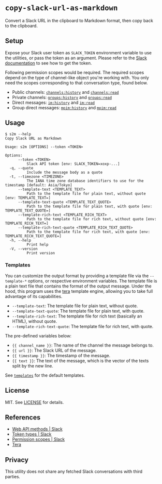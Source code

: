 # `copy-slack-url-as-markdown`

Convert a Slack URL in the clipboard to Markdown format, then copy back to the clipboard.

## Setup

Expose your Slack user token as `SLACK_TOKEN` environment variable to use the utilities, or pass the token as an argument. Please refer to the [Slack documentation](https://api.slack.com/concepts/token-types) to see how to get the token.

Following permission scopes would be required. The required scopes depend on the type of channel-like object you're working with. You only need the scopes corresponding to that conversation type, found below.

- Public channels: [`channels:history`](https://api.slack.com/scopes/channels:history) and  [`channels:read`](https://api.slack.com/scopes/channels:read)
- Private channels: [`groups:history`](https://api.slack.com/scopes/groups:history) and  [`groups:read`](https://api.slack.com/scopes/groups:read)
- Direct messages: [`im:history`](https://api.slack.com/scopes/im:history) and  [`im:read`](https://api.slack.com/scopes/im:read)
- Group direct messages: [`mpim:history`](https://api.slack.com/scopes/mpim:history) and  [`mpim:read`](https://api.slack.com/scopes/mpim:read)

## Usage

```console
$ s2m --help
Copy Slack URL as Markdown

Usage: s2m [OPTIONS] --token <TOKEN>

Options:
      --token <TOKEN>
          Slack API token [env: SLACK_TOKEN=xoxp-...]
  -q, --quote
          Include the message body as a quote
  -t, --timezone <TIMEZONE>
          The IANA time zone database identifiers to use for the timestamp [default: Asia/Tokyo]
      --template-text <TEMPLATE_TEXT>                        
          Path to the template file for plain text, without quote [env: TEMPLATE_TEXT=]
      --template-text-quote <TEMPLATE_TEXT_QUOTE>            
          Path to the template file for plain text, with quote [env: TEMPLATE_TEXT_QUOTE=]
      --template-rich-text <TEMPLATE_RICH_TEXT>              
          Path to the template file for rich text, without quote [env: TEMPLATE_RICH_TEXT=]
      --template-rich-text-quote <TEMPLATE_RICH_TEXT_QUOTE>  
          Path to the template file for rich text, with quote [env: TEMPLATE_RICH_TEXT_QUOTE=]
  -h, --help
          Print help
  -V, --version
          Print version
```

### Templates

You can customize the output format by providing a template file via the `--template-*` options, or respective environment variables. The template file is a plain text file that contains the format of the output message. Under the hood, this program uses the [tera](https://tera.netlify.app/) template engine, allowing you to take full advantage of its capabilities.

- `--template-text`: The template file for plain text, without quote.
- `--template-text-quote`: The template file for plain text, with quote.
- `--template-rich-text`: The template file for rich text (basically an HTML), without quote.
- `--template-rich-text-quote`: The template file for rich text, with quote.

The pre-defined variables below:

- `{{ channel_name }}`: The name of the channel the message belongs to.
- `{{ url }}`: The Slack URL of the message.
- `{{ timestamp }}`: The timestamp of the message.
- `{{ text }}`: The text of the message, which is the vector of the texts split by the new line.

See [`templates`](templates) for the default templates.

## License

MIT. See [LICENSE](LICENSE) for details.

## References

- [Web API methods | Slack](https://api.slack.com/methods)
- [Token types | Slack](https://api.slack.com/concepts/token-types)
- [Permission scopes | Slack](https://api.slack.com/scopes)
- [Tera](https://keats.github.io/tera/)

## Privacy

This utility does not share any fetched Slack conversations with third parties.
